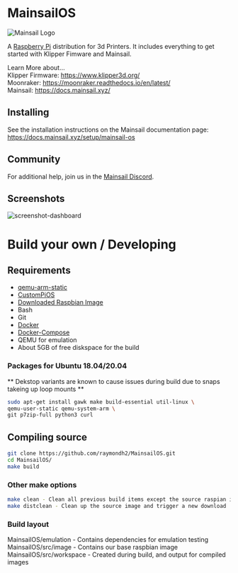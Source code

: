 # MainsailOS

![Mainsail Logo](https://github.com/meteyou/mainsail/raw/master/docs/assets/img/logo.png?raw=true)

A [Raspberry Pi](https://www.raspberrypi.org/) distribution for 3d Printers. It includes everything to get started with Klipper Fimware and Mainsail.

Learn More about...   
Klipper Firmware: https://www.klipper3d.org/   
Moonraker: https://moonraker.readthedocs.io/en/latest/   
Mainsail: https://docs.mainsail.xyz/   

## Installing

See the installation instructions on the Mainsail documentation page:   
https://docs.mainsail.xyz/setup/mainsail-os

## Community

For additional help, join us in the [Mainsail Discord](https://discord.gg/skWTwTD).

## Screenshots
![screenshot-dashboard](https://github.com/meteyou/mainsail/raw/master/docs/assets/img/screenshot.png?raw=true)

# Build your own / Developing

## Requirements
- [qemu-arm-static](http://packages.debian.org/sid/qemu-user-static)
- [CustomPiOS](https://github.com/guysoft/CustomPiOS)
- [Downloaded Raspbian Image](http://www.raspbian.org/)
- Bash
- Git
- [Docker](https://docs.docker.com/engine/install/ubuntu/)
- [Docker-Compose](https://docs.docker.com/compose/install/)
- QEMU for emulation
- About 5GB of free diskspace for the build

### Packages for Ubuntu 18.04/20.04
** Dekstop variants are known to cause issues during build due to snaps takeing up loop mounts **
```bash
sudo apt-get install gawk make build-essential util-linux \
qemu-user-static qemu-system-arm \
git p7zip-full python3 curl
```

## Compiling source
```bash
git clone https://github.com/raymondh2/MainsailOS.git
cd MainsailOS/
make build
```

### Other make options
```bash
make clean - Clean all previous build items except the source raspian image
make distclean - Clean up the source image and trigger a new download
```

### Build layout
MainsailOS/emulation - Contains dependencies for emulation testing  
MainsailOS/src/image - Contains our base raspbian image  
MainsailOS/src/workspace - Created during build, and output for compiled images
